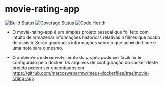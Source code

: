 # movie-rating-app
[![Build Status](https://travis-ci.org/marcoswebermw/movie-rating-app.svg?branch=master)](https://travis-ci.org/marcoswebermw/movie-rating-app)
[![Coverage Status](https://coveralls.io/repos/github/marcoswebermw/movie-rating-app/badge.svg?branch=master)](https://coveralls.io/github/marcoswebermw/movie-rating-app?branch=master)
[![Code Health](https://landscape.io/github/marcoswebermw/movie-rating-app/master/landscape.svg?style=flat)](https://landscape.io/github/marcoswebermw/movie-rating-app/master)

* O movie-rating-app é um simples projeto pessoal que foi feito com intuito de armazenar informações históricas relativas a filmes que acabo de assistir. Serão guardadas informações sobre o que achei do filme e uma nota para o mesmo.

* O ambiente de desenvolvimento do projeto pode ser facilmente configurado pelo docker.  Os arquivos de configuração do docker deste projeto podem ser encontrados em https://github.com/marcoswebermw/meus-dockerfiles/tree/movie-rating-app.
